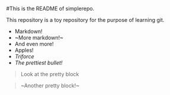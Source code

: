#This is the README of simplerepo.

This repository is a toy repository for the purpose of learning git.

 * Markdown!
 * ~More markdown!~
 * And even more!
 * Apples!
 * _Triforce_
 * _The prettiest bullet!_

> Look at the pretty block

> ~Another pretty block!~
